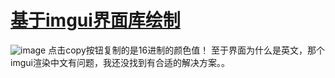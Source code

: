 # [基于imgui界面库绘制](https://github.com/ocornut/imgui)
![image](https://user-images.githubusercontent.com/56225620/232060583-97eb38f1-adfe-4f35-8dd1-ff86228afd8e.png)
点击copy按钮复制的是16进制的颜色值！
至于界面为什么是英文，那个imgui渲染中文有问题，我还没找到有合适的解决方案。。
